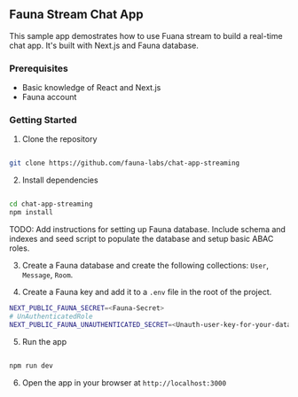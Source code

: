 ## Fauna Stream Chat App

This sample app demostrates how to use Fuana stream to build a real-time chat app. It's built with Next.js and Fauna database.

### Prerequisites

- Basic knowledge of React and Next.js
- Fauna account


### Getting Started

1. Clone the repository

```bash

git clone https://github.com/fauna-labs/chat-app-streaming

```

2. Install dependencies

```bash

cd chat-app-streaming
npm install

```

TODO: Add instructions for setting up Fauna database. Include schema and indexes and seed script to populate the database and setup basic ABAC roles.

3. Create a Fauna database and create the following collections:
`User`, `Message`, `Room`. 

4. Create a Fauna key and add it to a `.env` file in the root of the project.

```bash
NEXT_PUBLIC_FAUNA_SECRET=<Fauna-Secret>
# UnAuthenticatedRole
NEXT_PUBLIC_FAUNA_UNAUTHENTICATED_SECRET=<Unauth-user-key-for-your-database>
```

5. Run the app

```bash

npm run dev

```

6. Open the app in your browser at `http://localhost:3000`
